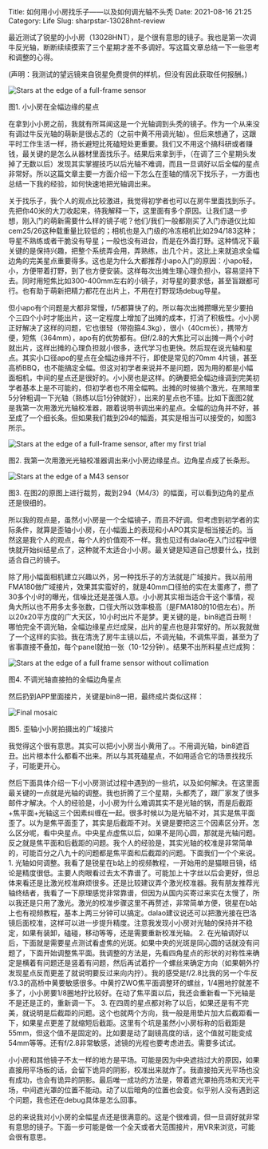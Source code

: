 Title: 如何用小小房找乐子——以及如何调光轴不头秃
Date: 2021-08-16 21:25
Category: Life
Slug: sharpstar-13028hnt-review

最近测试了锐星的小小房（13028HNT），是个很有意思的镜子。我也是第一次调牛反光轴，断断续续摸索了三个星期才差不多调好。写这篇文章总结一下一些思考和调整的心得。

(声明：我测试的望远镜来自锐星免费提供的样机，但没有因此获取任何报酬。)

![Stars at the edge of a full-frame sensor](/images/sharpstar_corner_star.png)

图1. 小小房在全幅边缘的星点

在拿到小小房之前，我就有所耳闻这是一个光轴调到头秃的镜子。作为一个从来没有调过牛反光轴的萌新是很忐忑的（之前中黄不用调光轴）。但后来想通了，这跟平时工作生活一样，扬长避短比死磕短处更重要。我们又不用这个搞科研或者赚钱，最关键的是怎么从器材里面找乐子。结果后来拿到手，（在调了三个星期头发掉了无数以后）发现其实掌握技巧以后光轴不难调，而且一旦调好以后全幅的星点非常好。所以这篇文章主要一方面介绍一下怎么在歪轴的情况下找乐子，一方面也总结一下我的经验，如何快速地把光轴调出来。

关于找乐子，我个人的观点比较激进，我觉得初学者也可以在房牛里面找到乐子。先把你40米的大刀收起来，待我解释一下，这里面有多个原因。让我们退一步想，刚入门的萌新需要什么样的镜子呢？他们/我们一般都刚买了入门赤道仪比如cem25/26这种载重量比较低的；相机也是入门级的冷冻相机比如294/183这种；导星不熟练或者干脆没有导星；一般也没有进台，而是在外面打野。这种情况下最关键的是保持兴趣，把整个系统弄会用，弄熟练，出几个片。这比上来就追求全幅边角的完美星点重要得多。这也是为什么大都推荐小apo入门的原因：小apo轻，小，方便带着打野，到了也方便安装。这样每次出摊生理心理负担小，容易坚持下去。同时用短焦比如300-400mm左右的小镜子，对导星的要求低，甚至盲跟都可行。也有助于萌新把精力都花在出片上，不用在打野现场debug导星。

但小apo有个问题是大都非常慢，f/5都算快了的。所以每次出摊攒曝光至少要拍个三四个小时才能出片，这一定程度上增加了出摊的成本，打消了积极性。小小房正好解决了这样的问题，它也很轻（带抱箍4.3kg），很小（40cm长），携带方便，短焦（364mm），apo有的优势都有。但f/2.8的大焦比可以出摊一两个小时就出片，这样出摊的心理负担就小很多，迭代学习也更快。然后现在说光轴和星点。其实小口径apo的星点在全幅边缘并不行，即使是常见的70mm 4片镜，甚至高桥BBQ，也不能搞定全幅。但这对初学者来说并不是问题，因为用的都是小幅面相机，中间的星点还是很好的。小小房也是这样。的确要把全幅边缘调到完美初学者基本上是不可能的，但初学者也不用全幅鸭。出摊的时候搞个激光，在黑暗里5分钟粗调一下光轴（熟练以后1分钟就好），出来的星点也不错。比如下面图2就是我第一次用激光光轴校准器，跟着说明书调出来的星点。全幅的边角并不好，甚至成了一个细长条。但如果我们裁到294的幅面，其实是相当可以接受的，如图3所示。

![Stars at the edge of a full-frame sensor, after my first trial](/images/sharpstar_corner_star_bad.png)

图2. 我第一次用激光光轴校准器调出来小小房边缘星点。边角星点成了长条形。

![Stars at the edge of a M43 sensor](/images/sharpstar_corner_star_294.png)

图3. 在图2的原图上进行裁剪，裁到294（M4/3）的幅面，可以看到边角的星点还是很细的。

所以我的观点是，虽然小小房是一个全幅镜子，而且不好调。但考虑到初学者的实际条件，就算是歪轴小小房，在小幅面上的表现和小APO其实是相当接近的。当然这是我个人的观点，每个人的价值观不一样。我也见过有dalao在入门过程中很快就开始纠结星点了，这种就不太适合小小房。最关键是知道自己想要什么，找到适合自己的镜子。

除了用小幅面相机建立兴趣以外，另一种找乐子的方法就是广域接片。我以前用FMA180做广域接片，效果其实蛮好的，就是40mm口径拍的实在太蛋疼了，攒了30多个小时的曝光，信噪比还是差强人意。小小房其实相当适合干这个事情，视角大所以也不用多太多张数，口径大所以效率极高（是FMA180的10倍左右）。所以20x20平方度的广大天区，10小时出片不是梦。更关键的是，bin8遮百丑啊！哪怕完全不调光轴，全幅边缘星点烂成屎，出片的星点也是非常好的。所以我就做了一个这样的实验。我在清洗了房牛主镜以后，不调光轴，不调焦平面，甚至为了省事直接不叠加，每个panel就拍一张（10-12分钟）。结果不出所料星点烂成狗：

![Stars at the edge of a full frame sensor without collimation](/images/sharpstar_corner_star_bad2.png)

图4. 不调光轴直接拍的全幅边角星点

然后扔到APP里面接片，关键是bin8一把，最终成片类似这样：

![Final mosaic](/images/sharpstar_mosaic.jpg)

图5. 歪轴小小房拍摄出的广域接片

我觉得这个很有意思。其实可以把小小房当小黄用了。。不用调光轴，bin8遮百丑。出片根本什么都看不出来。所以与其死磕星点，不如用适合它的场景找找乐子，可能更开心。

然后下面具体介绍一下小小房测试过程中遇到的一些坑，以及如何解决。在这里面最关键的一点就是光轴的调整。我也折腾了三个星期，头都秃了，跟厂家发了很多邮件才解决。个人的经验是，小小房为什么难调其实不是光轴的锅，而是后截距+焦平面+光轴这三个因素纠缠在一起。很多时候以为是光轴不对，其实是焦平面歪了。以为是焦平面歪了，其实是后截距不对。关键是要把这三个因素区分开。怎么区分呢，看中央星点。中央星点虚焦以后，如果不是同心圆，那就是光轴问题。反之就是焦平面和后截距的问题。我个人的经验是，其实光轴的校准是非常简单的，可能百分之八九十的问题都是焦平面和后截距的问题。下面我们一个个来说。
	1. 光轴如何调整。我看了是锐星在b站上的视频教程，一开始用的是猫眼目镜，结论是精度很低。主要人肉眼看过去太不靠谱了。可能加上十字丝以后会更好，但总体来看还是比激光校准麻烦很多。还是比较建议弄个激光校准器。我有朋友推荐光轴终结者，我看了一下原理感觉非常靠谱，但因为从国内买寄过来实在太慢了，所以我还是只用了激光。激光的校准步骤这里不再赘述，非常简单方便，锐星在b站上也有视频教程，基本上两三分钟可以搞定。dalao建议说还可以把激光接在巴洛镜后面校准，这样可以进一步提升精度。注意我发现小小房对光轴的保持并不稳定，如果有装卸，磕碰，移动等等，还是需要重新校准光轴。
	2. 在光轴调好以后，下面就是需要星点测试看虚焦的光斑。如果中央的光斑是同心圆的话就没有问题了，下面开始调整焦平面。我调整的方法是，先看四角星点的形状的对称性来确定是横着有问题还是竖着有问题，然后再试着拧一个螺丝来确定方向（如果朝外拧发现星点反而更差了就说明要反过来向内拧）。我的感受是f/2.8比我的另一个牛反f/3.3的高桥中黄要敏感很多。中黄拧ZWO焦平面调整环的螺丝，1/4圈地拧就差不多了，小小房要1/8圈地拧比较好。在动了焦平面以后，我还会重新看一下光轴是不是还是正的，重新调一下。
	3. 在四周的星点都对称了以后，如果还是有不完美，就说明是后截距的问题。这个也就两个方向，我一般是用垫片加大后截距看一下，如果星点更差了就缩短后截距。这里有个坑是虽然小小房标称的后截距是55mm，但这个值不是固定的。比如要是动了副镜高度的话，这个值就可能变成54mm等等。还有f/2.8非常敏感，滤镜的光程也要考虑进去。需要多试试。
	
小小房和其他镜子不太一样的地方是平场。可能是因为中央遮挡过大的原因，如果直接用平场板的话，会留下诡异的阴影，校准出来就炸了。我直接拍天光平场也没有成功，也会有诡异的阴影。最后唯一成功的方法是，带着遮光罩拍亮场和天光平场，中间遮光罩的位置不能动。动了以后暗角的位置也会变。似乎别人没有遇到这个问题，我也还在debug具体是怎么回事。

总的来说我对小小房的全幅星点还是很满意的。这是个很难调，但一旦调好就非常有意思的镜子。下面一步可能是做一个全天或者大范围接片，用VR来浏览，可能会很有意思。